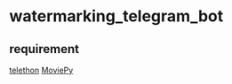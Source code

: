 # watermarking_telegram_bot

## requirement
[telethon](https://github.com/LonamiWebs/Telethon)
[MoviePy](https://github.com/Zulko/moviepy#moviepy)
